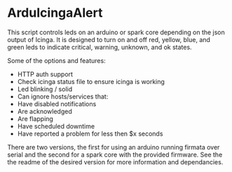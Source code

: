 ArduIcingaAlert
===============

This script controls leds on an arduino or spark core depending on the json output of Icinga. 
It is designed to turn on and off red, yellow, blue, and green leds to indicate critical, warning, unknown, and ok states. 

Some of the options and features:

* HTTP auth support
* Check icinga status file to ensure icinga is working
* Led blinking / solid
* Can ignore hosts/services that:
 * Have disabled notifications
 * Are acknowledged
 * Are flapping 
 * Have scheduled downtime
 * Have reported a problem for less then $x seconds




There are two versions, the first for using an arduino running firmata over serial and the second for a spark core with the provided firmware.  See the the readme of the desired version for more information and dependancies. 
